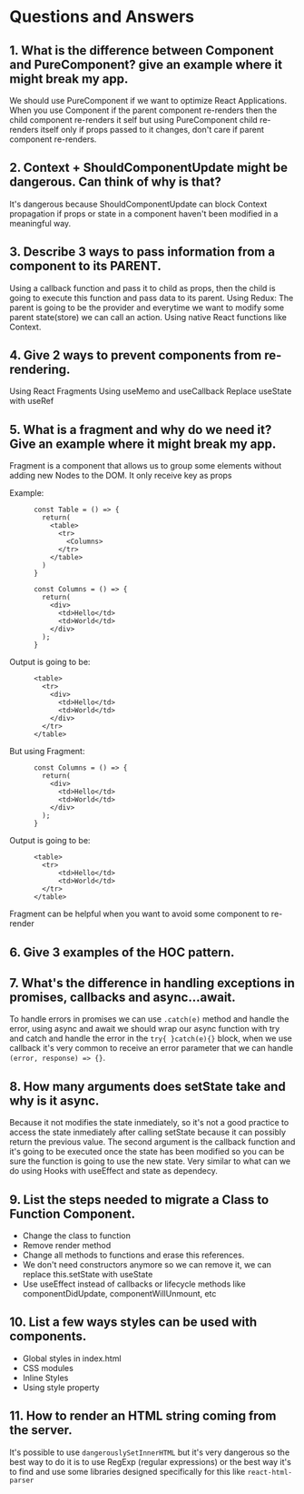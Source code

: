 # Questions and Answers

## 1. What is the difference between Component and PureComponent? give an example where it might break my app.

We should use PureComponent if we want to optimize React Applications.
When you use Component if the parent component re-renders then the child component re-renders it self but using PureComponent child re-renders itself only if props passed to it changes, don't care if parent component re-renders.

## 2. Context + ShouldComponentUpdate might be dangerous. Can think of why is that?

It's dangerous because ShouldComponentUpdate can block Context propagation if props or state in a component haven't been modified in a meaningful way.

## 3. Describe 3 ways to pass information from a component to its PARENT.

Using a callback function and pass it to child as props, then the child is going to execute this function and pass data to its parent.
Using Redux: The parent is going to be the provider and everytime we want to modify some parent state(store) we can call an action.
Using native React functions like Context.

## 4. Give 2 ways to prevent components from re-rendering.

Using React Fragments
Using useMemo and useCallback
Replace useState with useRef

## 5. What is a fragment and why do we need it? Give an example where it might break my app.

Fragment is a component that allows us to group some elements without adding new Nodes to the DOM.
It only receive key as props

Example:

          const Table = () => {
            return(
              <table>
                <tr>
                  <Columns>
                </tr>
              </table>
            )
          }

          const Columns = () => {
            return(
              <div>
                <td>Hello</td>
                <td>World</td>
              </div>
            );
          }

Output is going to be:

          <table>
            <tr>
              <div>
                <td>Hello</td>
                <td>World</td>
              </div>
            </tr>
          </table>

But using Fragment:

          const Columns = () => {
            return(
              <div>
                <td>Hello</td>
                <td>World</td>
              </div>
            );
          }

Output is going to be:

          <table>
            <tr>
                <td>Hello</td>
                <td>World</td>
            </tr>
          </table>

Fragment can be helpful when you want to avoid some component to re-render

## 6. Give 3 examples of the HOC pattern.

## 7. What's the difference in handling exceptions in promises, callbacks and async...await.

To handle errors in promises we can use `.catch(e)` method and handle the error, using async and await we should wrap our async function with try and catch and handle the error in the `try{ }catch(e){}` block, when we use callback it's very common to receive an error parameter that we can handle `(error, response) => {}`.

## 8. How many arguments does setState take and why is it async.

Because it not modifies the state inmediately, so it's not a good practice to access the state inmediately after calling setState because it can possibly return the previous value.
The second argument is the callback function and it's going to be executed once the state has been modified so you can be sure the function is going to use the new state. Very similar to what can we do using Hooks with useEffect and state as dependecy.

## 9. List the steps needed to migrate a Class to Function Component.

- Change the class to function
- Remove render method
- Change all methods to functions and erase this references.
- We don't need constructors anymore so we can remove it, we can replace this.setState with useState
- Use useEffect instead of callbacks or lifecycle methods like componentDidUpdate, componentWillUnmount, etc

## 10. List a few ways styles can be used with components.

- Global styles in index.html
- CSS modules
- Inline Styles
- Using style property

## 11. How to render an HTML string coming from the server.

It's possible to use `dangerouslySetInnerHTML` but it's very dangerous so the best way to do it is to use RegExp (regular expressions) or the best way it's to find and use some libraries designed specifically for this like `react-html-parser`
